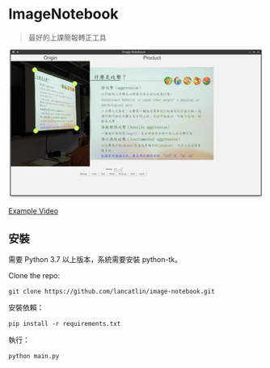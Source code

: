 # ImageNotebook

> 最好的上課簡報轉正工具

![](./doc/transform.png)

[Example Video](https://youtu.be/o_k1u1SNilg)

## 安裝

需要 Python 3.7 以上版本，系統需要安裝 python-tk。

Clone the repo:
```
git clone https://github.com/lancatlin/image-notebook.git
```

安裝依賴：

```
pip install -r requirements.txt
```

執行：

```
python main.py
```
